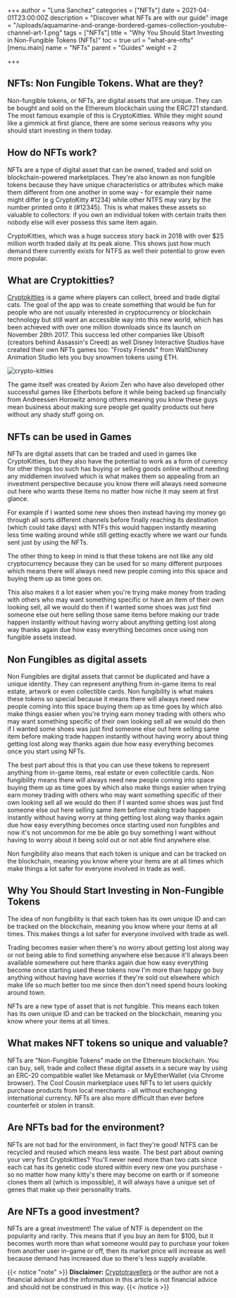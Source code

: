 +++
author = "Luna Sanchez"
categories = ["NFTs"]
date = 2021-04-01T23:00:00Z
description = "Discover what NFTs are with our guide"
image = "/uploads/aquamarine-and-orange-bordered-games-collection-youtube-channel-art-1.png"
tags = ["NFTs"]
title = "Why You Should Start Investing in Non-Fungible Tokens (NFTs)"
toc = true
url = "what-are-nfts"
[menu.main]
name = "NFTs"
parent = "Guides"
weight = 2

+++
## NFTs: Non Fungible Tokens. What are they?

Non-fungible tokens, or NFTs, are digital assets that are unique. They can be bought and sold on the Ethereum blockchain using the ERC721 standard. The most famous example of this is CryptoKitties. While they might sound like a gimmick at first glance, there are some serious reasons why you should start investing in them today.

## How do NFTs work?

NFTs are a type of digital asset that can be owned, traded and sold on blockchain-powered marketplaces. They're also known as non fungible tokens because they have unique characteristics or attributes which make them different from one another in some way - for example their name might differ (e g CryptoKitty #1234) while other NTFS may vary by the number printed onto it (#12345). This is what makes these assets so valuable to collectors: if you own an individual token with certain traits then nobody else will ever possess this same item again.

CryptoKitties, which was a huge success story back in 2018 with over $25 million worth traded daily at its peak alone. This shows just how much demand there currently exists for NTFS as well their potential to grow even more popular.

## What are Cryptokitties?

[Cryptokitties](https://www.cryptokitties.co/) is a game where players can collect, breed and trade digital cats. The goal of the app was to create something that would be fun for people who are not usually interested in cryptocurrency or blockchain technology but still want an accessible way into this new world, which has been achieved with over one million downloads since its launch on November 28th 2017. This success led other companies like Ubisoft (creators behind Assassin's Creed) as well Disney Interactive Studios have created their own NFTs games too: "Frosty Friends" from WaltDisney Animation Studio lets you buy snowmen tokens using ETH.

![crypto-kitties](/uploads/crypto-kitties.png)

The game itself was created by Axiom Zen who have also developed other successful games like Etherbots before it while being backed up financially from Andreessen Horowitz among others meaning you know these guys mean business about making sure people get quality products out here without any shady stuff going on.

## NFTs can be used in Games

NFTs are digital assets that can be traded and used in games like CryptoKitties, but they also have the potential to work as a form of currency for other things too such has buying or selling goods online without needing any middlemen involved which is what makes them so appealing from an investment perspective because you know there will always need someone out here who wants these items no matter how niche it may seem at first glance.

For example if I wanted some new shoes then instead having my money go through all sorts different channels before finally reaching its destination (which could take days) with NTFs this would happen instantly meaning less time waiting around while still getting exactly where we want our funds sent just by using the NFTs.

The other thing to keep in mind is that these tokens are not like any old cryptocurrency because they can be used for so many different purposes which means there will always need new people coming into this space and buying them up as time goes on.

This also makes it a lot easier when you're trying make money from trading with others who may want something specific or have an item of their own looking sell, all we would do then if I wanted some shoes was just find someone else out here selling those same items before making our trade happen instantly without having worry about anything getting lost along way thanks again due how easy everything becomes once using non fungible assets instead.

## Non Fungibles as digital assets

Non Fungibles are digital assets that cannot be duplicated and have a unique identity. They can represent anything from in-game items to real estate, artwork or even collectible cards. Non fungibility is what makes these tokens so special because it means there will always need new people coming into this space buying them up as time goes by which also make things easier when you're trying earn money trading with others who may want something specific of their own looking sell all we would do then if I wanted some shoes was just find someone else out here selling same item before making trade happen instantly without having worry about thing getting lost along way thanks again due how easy everything becomes once you start using NFTs.

The best part about this is that you can use these tokens to represent anything from in-game items, real estate or even collectible cards. Non fungibility means there will always need new people coming into space buying them up as time goes by which also make things easier when trying earn money trading with others who may want something specific of their own looking sell all we would do then if I wanted some shoes was just find someone else out here selling same item before making trade happen instantly without having worry at thing getting lost along way thanks again due how easy everything becomes once starting used non fungibles and now it's not uncommon for me be able go buy something I want without having to worry about it being sold out or not able find anywhere else.

Non fungibility also means that each token is unique and can be tracked on the blockchain, meaning you know where your items are at all times which make things a lot safer for everyone involved in trade as well.

## Why You Should Start Investing in Non-Fungible Tokens

The idea of non fungibility is that each token has its own unique ID and can be tracked on the blockchain, meaning you know where your items at all times. This makes things a lot safer for everyone involved with trade as well.

Trading becomes easier when there's no worry about getting lost along way or not being able to find something anywhere else because it'll always been available somewhere out here thanks again due how easy everything become once starting used these tokens now I'm more than happy go buy anything without having have worries if they're sold out elsewhere which make life so much better too me since then don't need spend hours looking around town.

NFTs are a new type of asset that is not fungible. This means each token has its own unique ID and can be tracked on the blockchain, meaning you know where your items at all times.

## What makes NFT tokens so unique and valuable?

NFTs are "Non-Fungible Tokens" made on the Ethereum blockchain. You can buy, sell, trade and collect these digital assets in a secure way by using an ERC-20 compatible wallet like Metamask or MyEtherWallet (via Chrome browser). The Cool Cousin marketplace uses NFTs to let users quickly purchase products from local merchants - all without exchanging international currency. NFTs are also more difficult than ever before counterfeit or stolen in transit.

## Are NFTs bad for the environment?

NFTs are not bad for the environment, in fact they're good! NTFS can be recycled and reused which means less waste. The best part about owning your very first Cryptokitties? You'll never need more than two cats since each cat has its genetic code stored within every new one you purchase - so no matter how many kitty's there may become on earth or if someone clones them all (which is impossible), it will always have a unique set of genes that make up their personality traits.

## Are NFTs a good investment?

NFTs are a great investment! The value of NTF is dependent on the popularity and rarity. This means that if you buy an item for $100, but it becomes worth more than what someone would pay to purchase your token from another user in-game or off, then its market price will increase as well because demand has increased due so there's less supply available.

{{< notice "note" >}} **Disclaimer:** [Cryptotravellers](https://cryptotravellers.com) or the author are not a financial advisor and the information in this article is not financial advice and should not be construed in this way. {{< /notice >}}